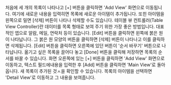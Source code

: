 처음에 세 개의 목록이 나타나고 [+] 버튼을 클릭하면 'Add View' 화면으로 이동됩니다. 여기에 새로운 내용을 입력히면 목록에 새로운 아이템이 추가됩니다. 또힌 아이템을 왼쪽으로 밀면 [삭제] 버튼이 나타나 삭제할 수도 있습니다. 
테이블 뷰 컨트롤러(Table View Controller)란 데이터를 목록 형태로 보여 주기 위한 가장 좋은 방법입니다. 대표적인 앱으로 알람, 메일, 연락처 등이 있습니다.
[Edit] 버튼을 클릭하면 왼쪽에 붉은 원이 나타납니다. 그 붉은 원 모양의 버튼을 클릭하면 [삭제] 버튼이 나타나고 이를 클릭하면 삭제됩니다.
[Edit] 버튼을 클릭하면 오른쪽에 있던 버튼이 '순서 바꾸기' 버튼으로 나타납니다. 옮기고 싶은 목록을 끌어다 놓고 [Done] 버튼을 클릭해 저장하면 목록의 순서를 바꿀 수 있습니다.
화면 오른쪽에 있는 [+] 버튼을 클릭하면 'Add View' 화면으로 이동하고, 텍스트 필드에내용을 입력한 후 [Add] 버튼을 클릭하면 'Main View'로 돌아옵니다. 새 목록이 추가된 것ㅅ을 확인할 수 있습니다.
목록의 아이템을 선택하면 'Detail View'로 이동하고 그 내용을 보여줍니다.

